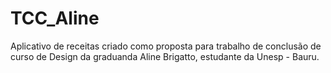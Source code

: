 # TCC_Aline
Aplicativo de receitas criado como proposta para trabalho de conclusão de curso de Design da graduanda Aline Brigatto, estudante da Unesp - Bauru.

